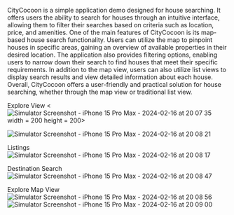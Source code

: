CityCocoon is a simple application demo designed for house searching. It offers users the ability to search for houses through an intuitive interface, allowing them to filter their searches based on criteria such as location, price, and amenities.
One of the main features of CityCocoon is its map-based house search functionality. Users can utilize the map to pinpoint houses in specific areas, gaining an overview of available properties in their desired location.
The application also provides filtering options, enabling users to narrow down their search to find houses that meet their specific requirements. In addition to the map view, users can also utilize list views to display search results and view detailed information about each house.
Overall, CityCocoon offers a user-friendly and practical solution for house searching, whether through the map view or traditional list view.


Explore View 
<![Simulator Screenshot - iPhone 15 Pro Max - 2024-02-16 at 20 07 35](https://github.com/abwaris19/CityCocoon/assets/143792601/90677931-0978-41d3-8ca6-b282e824db1f) width = 200 height = 200>



![Simulator Screenshot - iPhone 15 Pro Max - 2024-02-16 at 20 08 21](https://github.com/abwaris19/CityCocoon/assets/143792601/f11a8a1e-e2af-43b7-9dd3-0f001f4c1928)


Listings
![Simulator Screenshot - iPhone 15 Pro Max - 2024-02-16 at 20 08 17](https://github.com/abwaris19/CityCocoon/assets/143792601/2d294002-216d-48d7-94b2-4ae469890072)


Destination Search
![Simulator Screenshot - iPhone 15 Pro Max - 2024-02-16 at 20 08 47](https://github.com/abwaris19/CityCocoon/assets/143792601/0a117cde-b33f-47e2-83f3-4d65ea50c708)

Explore Map View
![Simulator Screenshot - iPhone 15 Pro Max - 2024-02-16 at 20 08 56](https://github.com/abwaris19/CityCocoon/assets/143792601/2748de7d-5da5-4663-8a60-8ec140c9f518)
![Simulator Screenshot - iPhone 15 Pro Max - 2024-02-16 at 20 09 00](https://github.com/abwaris19/CityCocoon/assets/143792601/1bc958a4-08ab-45f4-835f-41fa0167dd99)
